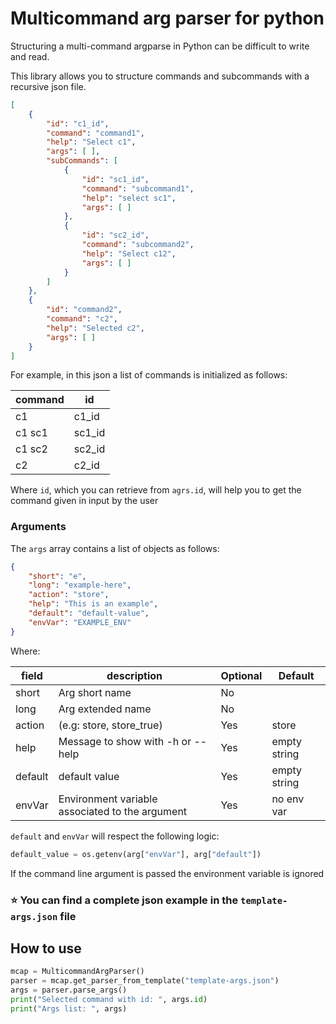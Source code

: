 # Multicommand arg parser for python

Structuring a multi-command argparse in Python can be difficult to write and read.

This library allows you to structure commands and subcommands with a recursive json file.


```json
[
    {
        "id": "c1_id",
        "command": "command1",
        "help": "Select c1",
        "args": [ ],
        "subCommands": [
            {
                "id": "sc1_id",
                "command": "subcommand1",
                "help": "select sc1",
                "args": [ ]
            },
            {
                "id": "sc2_id",
                "command": "subcommand2",
                "help": "Select c12",
                "args": [ ]
            }
        ]
    },
    {
        "id": "command2",
        "command": "c2",
        "help": "Selected c2",
        "args": [ ]
    }
]
```

For example, in this json a list of commands is initialized as follows:

| command | id     |
| ------- | ------ |
| c1      | c1_id  |
| c1 sc1  | sc1_id |
| c1 sc2  | sc2_id |
| c2      | c2_id  |

Where `id`, which you can retrieve from `agrs.id`, will help you to get
the command given in input by the user

### Arguments

The `args` array contains a list of objects as follows:

```json
{
    "short": "e",
    "long": "example-here",
    "action": "store",
    "help": "This is an example",
    "default": "default-value",
    "envVar": "EXAMPLE_ENV"
}
```

Where:

| field   | description                                     | Optional | Default      |
| ------- | ----------------------------------------------- | -------- | ------------ |
| short   | Arg short name                                  | No       |              |
| long    | Arg extended name                               | No       |              |
| action  | (e.g: store, store_true)                        | Yes      | store        |
| help    | Message to show with -h or --help               | Yes      | empty string |
| default | default value                                   | Yes      | empty string |
| envVar  | Environment variable associated to the argument | Yes      | no env var   |

`default` and `envVar` will respect the following logic:

```python
default_value = os.getenv(arg["envVar"], arg["default"])
```
If the command line argument is passed the environment variable is ignored

### :star: You can find a complete json example in the `template-args.json` file


## How to use

```python
mcap = MulticommandArgParser()
parser = mcap.get_parser_from_template("template-args.json")
args = parser.parse_args()
print("Selected command with id: ", args.id)
print("Args list: ", args)
```

